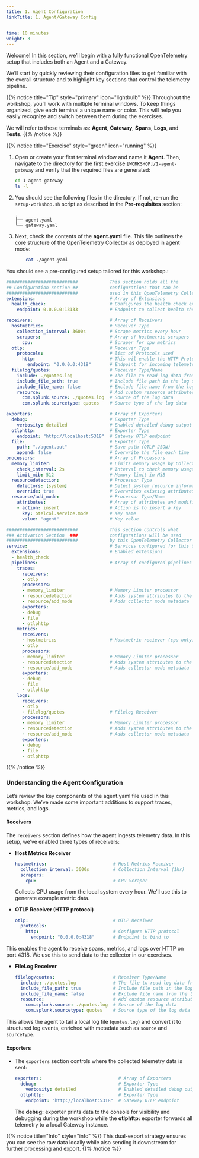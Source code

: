 ```yaml
---
title: 1. Agent Configuration
linkTitle: 1. Agent/Gateway Config


time: 10 minutes
weight: 3
---
```

Welcome! In this section, we’ll begin with a fully functional OpenTelemetry setup that includes both an Agent and a Gateway.

We’ll start by quickly reviewing their configuration files to get familiar with the overall structure and to highlight key sections that control the telemetry pipeline.

{{% notice title="Tip" style="primary" icon="lightbulb" %}}
Throughout the workshop, you’ll work with multiple terminal windows. To keep things organized, give each terminal a unique name or color. This will help you easily recognize and switch between them during the exercises.

We will refer to these terminals as: **Agent**, **Gateway**, **Spans**, **Logs**, and **Tests**.
{{% /notice %}}

{{% notice title="Exercise" style="green" icon="running" %}}

1. Open or create your first terminal window and name it **Agent**.
Then, navigate to the directory for the first exercise `[WORKSHOP]/1-agent-gateway` and verify that the required files are generated:

    ```bash
    cd 1-agent-gateway
    ls -l
    ```
  
2. You should see the following files in the directory.
If not, re-run the `setup-workshop.sh` script as described in the **Pre-requisites** section:

    ```text { title="Directory Structure" }
    .
    ├── agent.yaml
    └── gateway.yaml
    ```

3. Next, check the contents of the **agent.yaml** file.
This file outlines the core structure of the OpenTelemetry Collector as deployed in agent mode:

    ```bash
        cat ./agent.yaml
    ```

You should see a pre-configured setup tailored for this workshop.:

```yaml
###########################            This section holds all the
## Configuration section ##            configurations that can be 
###########################            used in this OpenTelemetry Collector
extensions:                            # Array of Extensions
  health_check:                        # Configures the health check extension
    endpoint: 0.0.0.0:13133            # Endpoint to collect health check data

receivers:                             # Array of Receivers
  hostmetrics:                         # Receiver Type
    collection_interval: 3600s         # Scrape metrics every hour
    scrapers:                          # Array of hostmetric scrapers
      cpu:                             # Scraper for cpu metrics
  otlp:                                # Receiver Type
    protocols:                         # list of Protocols used 
      http:                            # This wil enable the HTTP Protocol
        endpoint: "0.0.0.0:4318"       # Endpoint for incoming telemetry data 
  filelog/quotes:                      # Receiver Type/Name
    include: ./quotes.log              # The file to read log data from
    include_file_path: true            # Include file path in the log data
    include_file_name: false           # Exclude file name from the log data
    resource:                          # Add custom resource attributes
      com.splunk.source: ./quotes.log  # Source of the log data
      com.splunk.sourcetype: quotes    # Source type of the log data

exporters:                             # Array of Exporters
  debug:                               # Exporter Type
    verbosity: detailed                # Enabled detailed debug output
  otlphttp:                            # Exporter Type
    endpoint: "http://localhost:5318"  # Gateway OTLP endpoint  
  file:                                # Exporter Type
    path: "./agent.out"                # Save path (OTLP JSON)
    append: false                      # Overwrite the file each time
processors:                            # Array of Processors
  memory_limiter:                      # Limits memory usage by Collectors pipeline
    check_interval: 2s                 # Interval to check memory usage
    limit_mib: 512                     # Memory limit in MiB
  resourcedetection:                   # Processor Type
    detectors: [system]                # Detect system resource information
    override: true                     # Overwrites existing attributes
  resource/add_mode:                   # Processor Type/Name
    attributes:                        # Array of attributes and modifications
    - action: insert                   # Action is to insert a key
      key: otelcol.service.mode        # Key name
      value: "agent"                   # Key value

###########################            This section controls what
### Activation Section  ###            configurations will be used
###########################            by this OpenTelemetry Collector
service:                               # Services configured for this Collector
  extensions:                          # Enabled extensions
  - health_check
  pipelines:                           # Array of configured pipelines
    traces:
      receivers:
      - otlp
      processors:
      - memory_limiter                 # Memory Limiter processor
      - resourcedetection              # Adds system attributes to the data
      - resource/add_mode              # Adds collector mode metadata
      exporters:
      - debug
      - file
      - otlphttp
    metrics:
      receivers:
      - hostmetrics                    # Hostmetric reciever (cpu only)
      - otlp
      processors:
      - memory_limiter                 # Memory Limiter processor
      - resourcedetection              # Adds system attributes to the data
      - resource/add_mode              # Adds collector mode metadata
      exporters:
      - debug
      - file
      - otlphttp
    logs:
      receivers:
      - otlp
      - filelog/quotes                 # Filelog Receiver
      processors:
      - memory_limiter                 # Memory Limiter processor
      - resourcedetection              # Adds system attributes to the data
      - resource/add_mode              # Adds collector mode metadata
      exporters:
      - debug
      - file
      - otlphttp
```

{{% /notice %}}

### Understanding the Agent Configuration

Let’s review the key components of the agent.yaml file used in this workshop. We’ve made some important additions to support traces, metrics, and logs.

#### Receivers

The `receivers` section defines how the agent ingests telemetry data. In this setup, we’ve enabled three types of receivers:

* **Host Metrics Receiver**

  ```yaml
  hostmetrics:                         # Host Metrics Receiver
    collection_interval: 3600s         # Collection Interval (1hr)
    scrapers:
      cpu:                             # CPU Scraper
  ```

  Collects CPU usage from the local system every hour. We’ll use this to generate example metric data.

* **OTLP Receiver (HTTP protocol)**

  ```yaml
  otlp:                                # OTLP Receiver
    protocols:
      http:                            # Configure HTTP protocol
        endpoint: "0.0.0.0:4318"       # Endpoint to bind to
  ```

This enables the agent to receive spans, metrics, and logs over HTTP on port 4318.  We use this to send data to the collector in our exercises.

* **FileLog Receiver**

  ```yaml
  filelog/quotes:                      # Receiver Type/Name
    include: ./quotes.log              # The file to read log data from
    include_file_path: true            # Include file path in the log data
    include_file_name: false           # Exclude file name from the log data
    resource:                          # Add custom resource attributes
      com.splunk.source: ./quotes.log  # Source of the log data
      com.splunk.sourcetype: quotes    # Source type of the log data
  ```

This allows the agent to tail a local log file (`quotes.log`) and convert it to structured log events, enriched with metadata such as `source` and `sourceType`.

#### Exporters

* The `exporters` section controls where the collected telemetry data is sent:

  ```yaml
  exporters:                             # Array of Exporters
    debug:                               # Exporter Type
      verbosity: detailed                # Enabled detailed debug output
    otlphttp:                            # Exporter Type
      endpoint: "http://localhost:5318"  # Gateway OTLP endpoint  
  ```

  The **debug:** exporter prints data to the console for visibility and debugging during the workshop while the **otlphttp:** exporter forwards all telemetry to a local Gateway instance.

{{% notice title="Info" style="info" %}}
This dual-export strategy ensures you can see the raw data locally while also sending it downstream for further processing and export.
{{% /notice %}}
